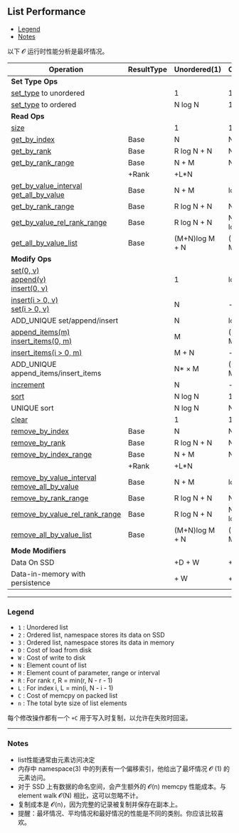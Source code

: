## List Performance

- [Legend](#legend)
- [Notes](#notes)

以下 𝓞 运行时性能分析是最坏情况。

| Operation | ResultType | Unordered(1) | Ordered(2) | Ordered(3) |
| --- | --- | --- | --- | --- |
| **Set Type Ops** | | | | |
| [set_type](https://docs.aerospike.com/docs/guide/operations/list/set_order.html) to unordered | | 1 | 1 | 1 |
| [set_type](https://docs.aerospike.com/docs/guide/operations/list/set_order.html) to ordered | | N log N | 1 | 1 |
| **Read Ops** | | | | |
| [size](https://docs.aerospike.com/docs/guide/operations/list/size.html) | | 1 | 1 | 1 |
| [get_by_index](https://docs.aerospike.com/docs/guide/operations/list/get_by_index.html) | Base | N | N | 1 |
| [get_by_rank](https://docs.aerospike.com/docs/guide/operations/list/get_by_rank.html) | Base | R log N + N | N | 1 |
| [get_by_rank_range](https://docs.aerospike.com/docs/guide/operations/list/get_by_rank_range.html) | Base | N + M | N + M | M |
| | +Rank | +L*N | | |
| [get_by_value_interval](https://docs.aerospike.com/docs/guide/operations/list/get_by_value_interval.html) <br/> [get_all_by_value](https://docs.aerospike.com/docs/guide/operations/list/get_all_by_value.html) | Base | N + M | log N + N | log N + M |
| [get_by_rank_range](https://docs.aerospike.com/docs/guide/operations/list/get_by_rank_range.html) | Base | R log N + N | N + M | M |
| [get_by_value_rel_rank_range](https://docs.aerospike.com/docs/guide/operations/list/get_by_value_rel_rank_range.html) | Base | R log N + N | N + M + log N | M + log N |
| [get_all_by_value_list](https://docs.aerospike.com/docs/guide/operations/list/get_all_by_value_list.html) | Base | (M+N)log M + N | (M+N)log M + N | (M+N)log M |
| **Modify Ops** | | | | |
| [set(0, v)](https://docs.aerospike.com/docs/guide/operations/list/set.html) <br/> [append(v)](https://docs.aerospike.com/docs/guide/operations/list/append.html) <br/> [insert(0, v)](https://docs.aerospike.com/docs/guide/operations/list/insert.html) | | 1 | log N + N | log N  |
| [insert(i > 0, v)](https://docs.aerospike.com/docs/guide/operations/list/insert.html) <br/> [set(i > 0, v)](https://docs.aerospike.com/docs/guide/operations/list/set.html) | | N | - | - |
| ADD_UNIQUE set/append/insert | | N | log N + N | log N |
| [append_items(m)](https://docs.aerospike.com/docs/guide/operations/list/append_items.html) <br/> [insert_items(0, m)](https://docs.aerospike.com/docs/guide/operations/list/insert_items.html) | | M | (M+N)log M + N |(M+N)log M + M |
| [insert_items(i > 0, m)](https://docs.aerospike.com/docs/guide/operations/list/insert_items.html) | | M + N | - | - |
| ADD_UNIQUE append_items/insert_items |  | N* × M | (M+N)log M + N | (M+N)log M + M |
| [increment](https://docs.aerospike.com/docs/guide/operations/list/increment.html) |  | N | - | - |
| [sort](https://docs.aerospike.com/docs/guide/operations/list/sort.html) | | N log N | 1 | 1 |
| UNIQUE sort | | N log N | N | N |
| [clear](https://docs.aerospike.com/docs/guide/operations/list/clear.html) | | 1 | 1 | 1 |
| [remove_by_index](https://docs.aerospike.com/docs/guide/operations/list/remove_by_index.html) | Base | N | N | 1 |
| [remove_by_rank](https://docs.aerospike.com/docs/guide/operations/list/remove_by_rank.html) | Base | R log N + N | N | 1 |
| [remove_by_index_range](https://docs.aerospike.com/docs/guide/operations/list/remove_by_index_range.html) | Base | N + M | N + M | M |
| | +Rank | +L*N | | |
| [remove_by_value_interval](https://docs.aerospike.com/docs/guide/operations/list/remove_by_value_interval.html) <br/> [remove_all_by_value](https://docs.aerospike.com/docs/guide/operations/list/remove_all_by_value.html) | Base | N + M | log N + N | log N + M |
| [remove_by_rank_range](https://docs.aerospike.com/docs/guide/operations/list/remove_by_rank_range.html) | Base | R log N + N | N + M | M |
| [remove_by_value_rel_rank_range](https://docs.aerospike.com/docs/guide/operations/list/remove_by_value_rel_rank_range.html) | Base | R log N + N |N + M + log N | M + log N |
| [remove_all_by_value_list](https://docs.aerospike.com/docs/guide/operations/list/remove_all_by_value_list.html) | Base |(M+N)log M + N | (M+N)log M + N | 	(M+N)log M |
| **Mode Modifiers** | | | | |
| Data On SSD | | +D + W | +D + W | +D + W |
| Data-in-memory with persistence | | + W | + W | + W |

---

### <span id="legend"> Legend </span>

- `1` : Unordered list
- `2` : Ordered list, namespace stores its data on SSD
- `3` : Ordered list, namespace stores its data in memory
- `D` : Cost of load from disk
- `W` : Cost of write to disk
- `N` : Element count of list
- `M` : Element count of parameter, range or interval
- `R` : For rank r, R = min(r, N - r - 1)
- `L` : For index i, L = min(i, N - i - 1)
- `C` : Cost of memcpy on packed list
- `n` : The total byte size of list elements

每个修改操作都有一个 `+C` 用于写入时复制，以允许在失败时回滚。

---

### <span id="Notes"> Notes </span>

- list性能通常由元素访问决定
- 内存中 namespace(3) 中的列表有一个偏移索引，他给出了最坏情况 𝓞 (1) 的元素访问。
- 对于 SSD 上有数据的命名空间，会产生额外的 𝓞(n) memcpy 性能成本。与 element walk 𝓞(N) 相比，这可以忽略不计。
- 复制成本是 𝓞(n)，因为完整的记录被复制并保存在副本上。
- 提醒：最坏情况、平均情况和最好情况的性能是不同的类别。你应该比较喜欢。